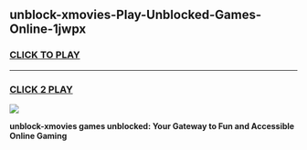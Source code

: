 
## unblock-xmovies-Play-Unblocked-Games-Online-1jwpx
<h3>
<a href="https://premium76.site?title=unblock-xmovies&ref=25A">CLICK TO PLAY</a></h3>
<hr>

<h3>
<a href="https://premium76.site?title=unblock-xmovies&ref=25A">CLICK 2 PLAY</a>
  
</h3>

<a href="https://premium76.site?title=unblock-xmovies&ref=25A"><img src="https://clearcache.store/games.png"></a>


**unblock-xmovies games unblocked: Your Gateway to Fun and Accessible Online Gaming**
